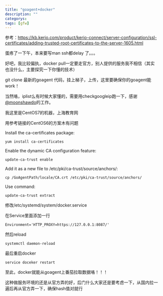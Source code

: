 ```yaml
---
title: "goagent+docker"
description: ""
categorys: 
tags: [gfw]
---
```



参考：<https://kb.kerio.com/product/kerio-connect/server-configuration/ssl-certificates/adding-trusted-root-certificates-to-the-server-1605.html>

蛋疼了一下午，本来要写man ssh都delay 了。。。

好吧，我比较偏执，docker pull一定要走官方，别人提供的服务我不相信（其实也没什么，主要探究一下你懂的技术）

git clone 最新的goagent 代码，挂上梯子，上传，这里要确保你的goagent能work！

当然咯，iplist么有时候大家懂的，需要用checkgoogleip跑一下，感谢[@moonshawdo](https://github.com/moonshawdo)的工作。

我这里是CentOS7的机器，上海教育网

用参考链接的CentOS6的方案木有问题

Install the ca-certificates package:
    
    yum install ca-certificates
    
Enable the dynamic CA configuration feature:
    
    update-ca-trust enable
    
Add it as a new file to /etc/pki/ca-trust/source/anchors/:
    
    cp /GoAgentPath/locale/CA.crt /etc/pki/ca-trust/source/anchors/
    
Use command:
    
    update-ca-trust extract

修改/etc/systemd/system/docker.service

在Service里面添加一行

    Environment='HTTP_PROXY=https://127.0.0.1:8087/'

然后reload

    systemctl daemon-reload

最后重启docker

    service doceker restart

至此，docker就能从goagent上番茄拉取数据咯！！！

这种做服务环境的还是从官方弄的好，后门什么大家还是要考虑一下，从国内拉一遍后再从官方弄一下，确保hash值对就行
